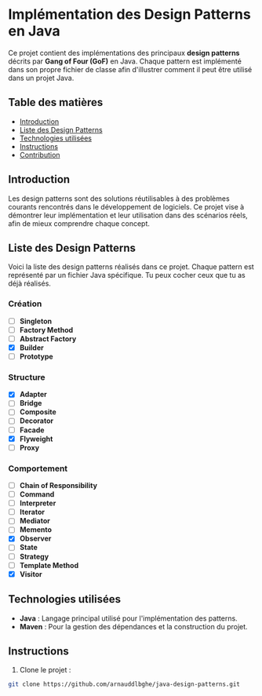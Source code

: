 # Implémentation des Design Patterns en Java

Ce projet contient des implémentations des principaux **design patterns** décrits par **Gang of Four (GoF)** en Java. Chaque pattern est implémenté dans son propre fichier de classe afin d'illustrer comment il peut être utilisé dans un projet Java.

## Table des matières

- [Introduction](#introduction)
- [Liste des Design Patterns](#liste-des-design-patterns)
- [Technologies utilisées](#technologies-utilisées)
- [Instructions](#instructions)
- [Contribution](#contribution)

## Introduction

Les design patterns sont des solutions réutilisables à des problèmes courants rencontrés dans le développement de logiciels. Ce projet vise à démontrer leur implémentation et leur utilisation dans des scénarios réels, afin de mieux comprendre chaque concept.

## Liste des Design Patterns

Voici la liste des design patterns réalisés dans ce projet. Chaque pattern est représenté par un fichier Java spécifique. Tu peux cocher ceux que tu as déjà réalisés.

### Création
- [ ] **Singleton**  
- [ ] **Factory Method**  
- [ ] **Abstract Factory**  
- [X] **Builder**  
- [ ] **Prototype**  

### Structure
- [X] **Adapter**  
- [ ] **Bridge**  
- [ ] **Composite**  
- [ ] **Decorator**  
- [ ] **Facade**  
- [X] **Flyweight**  
- [ ] **Proxy**  

### Comportement
- [ ] **Chain of Responsibility**  
- [ ] **Command**  
- [ ] **Interpreter**  
- [ ] **Iterator**  
- [ ] **Mediator**  
- [ ] **Memento**  
- [X] **Observer**  
- [ ] **State**  
- [ ] **Strategy**  
- [ ] **Template Method**  
- [X] **Visitor**  

## Technologies utilisées

- **Java** : Langage principal utilisé pour l'implémentation des patterns.
- **Maven** : Pour la gestion des dépendances et la construction du projet.

## Instructions

1. Clone le projet :

```bash
git clone https://github.com/arnauddlbghe/java-design-patterns.git
```
